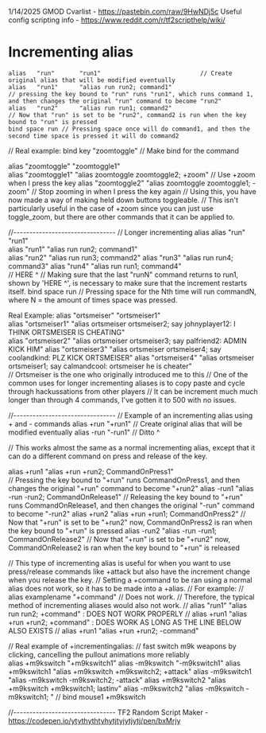 1/14/2025 GMOD Cvarlist - https://pastebin.com/raw/9HwNDj5c 
Useful config scripting info - https://www.reddit.com/r/tf2scripthelp/wiki/


# Incrementing alias
```// This alias can create a toggle because it goes through two commands in two runs
alias 	"run" 		"run1"			                  // Create original alias that will be modified eventually
alias 	"run1"		"alias run run2; command1"    
// pressing the key bound to "run" runs "run1", which runs command 1, and then changes the original "run" command to become "run2"
alias 	"run2" 		"alias run run1; command2"
// Now that "run" is set to be "run2", command2 is run when the key bound to "run" is pressed 
bind space run // Pressing space once will do command1, and then the second time space is pressed it will do command2
```
// Real example: 
bind key "zoomtoggle"  // Make bind for the command

alias 	"zoomtoggle" 		"zoomtoggle1"					
alias 	"zoomtoggle1"		"alias zoomtoggle zoomtoggle2; +zoom"    // Use +zoom when I press the key
alias 	"zoomtoggle2" 		"alias zoomtoggle zoomtoggle1; -zoom"  // Stop zooming in when I press the key again
// Using this, you have now made a way of making held down buttons toggleable. 
// This isn't particularly useful in the case of +zoom since you can just use toggle_zoom, but there are other commands that it can be applied to.

//--------------------------------
// Longer incrementing alias
alias 	"run" 		"run1"			                 
alias 	"run1"		"alias run run2; command1"    
alias 	"run2" 		"alias run run3; command2"
alias 	"run3" 		"alias run run4; command3"
alias 	"run4" 		"alias run run1; command4"    
                        // HERE ^
                          // Making sure that the last "runN" command returns to run1, shown by 'HERE ^', is necessary to make sure that the increment restarts itself.
bind space run // Pressing space for the Nth time will run commandN, where N = the amount of times space was pressed.

Real Example:
alias 	"ortsmeiser" 		"ortsmeiser1"			                 
alias 	"ortsmeiser1"		"alias ortsmeiser ortsmeiser2; say johnyplayer12: I THINK ORTSMEISER IS CHEATING"    
alias 	"ortsmeiser2" 		"alias ortsmeiser ortsmeiser3; say palfriend2: ADMIN KICK HIM"
alias 	"ortsmeiser3" 		"alias ortsmeiser ortsmeiser4; say coolandkind: PLZ KICK ORTSMEISER"
alias 	"ortsmeiser4" 		"alias ortsmeiser ortsmeiser1; say calmandcool: ortsmeiser he is cheater"    
// Ortsmeiser is the one who originally introduced me to this 
// One of the common uses for longer incrementing aliases is to copy paste and cycle through hackussations from other players
// It can be increment much much longer than through 4 commands, I've gotten it to 500 with no issues.

//--------------------------------
// Example of an incrementing alias using + and - commands
alias +run "+run1"                        // Create original alias that will be modified eventually
alias -run "-run1"                        // Ditto ^

// This works almost the same as a normal incrementing alias, except that it can do a different command on press and release of the key.

alias +run1 "alias +run +run2; CommandOnPress1"     
// Pressing the key bound to "+run" runs CommandOnPress1, and then changes the original "+run" command to become "+run2"
alias -run1 "alias -run -run2; CommandOnRelease1"
// Releasing the key bound to "+run" runs CommandOnRelease1, and then changes the original "-run" command to become "-run2"
alias +run2 "alias +run +run1; CommandOnPress2"
// Now that "+run" is set to be "+run2" now, CommandOnPress2 is ran when the key bound to "+run" is pressed
alias -run2 "alias -run -run1; CommandOnRelease2"
// Now that "+run" is set to be "+run2" now, CommandOnRelease2 is ran when the key bound to "+run" is released

// This type of incrementing alias is useful for when you want to use press/release commands like +attack but also have the increment change when you release the key.
// Setting a +command to be ran using a normal alias does not work, so it has to be made into a +alias.
// For example: 
// alias examplename "+command" 
// Does not work.
// Therefore, the typical method of incrementing aliases would also not work.
// alias 	"run1"		"alias run run2; +command"   : DOES NOT WORK PROPERLY
// alias +run1 "alias +run +run2; +command"     : DOES WORK AS LONG AS THE LINE BELOW ALSO EXISTS
// alias +run1 "alias +run +run2; -command"  

// Real example of +incrementingalias:
// fast switch m9k weapons by clicking, cancelling the pullout animations more reliably  
alias +m9kswitch "+m9kswitch1"
alias -m9kswitch "-m9kswitch1"
alias +m9kswitch1 "alias +m9kswitch +m9kswitch2; +attack"
alias -m9kswitch1 "alias -m9kswitch -m9kswitch2; -attack"
alias +m9kswitch2 "alias +m9kswitch +m9kswitch1; lastinv"
alias -m9kswitch2 "alias -m9kswitch -m9kswitch1; "
// bind mouse1 +m9kswitch

//--------------------------------
TF2 Random Script Maker - https://codepen.io/ytythythtyhytjtyjytjytj/pen/bxMrjy 
